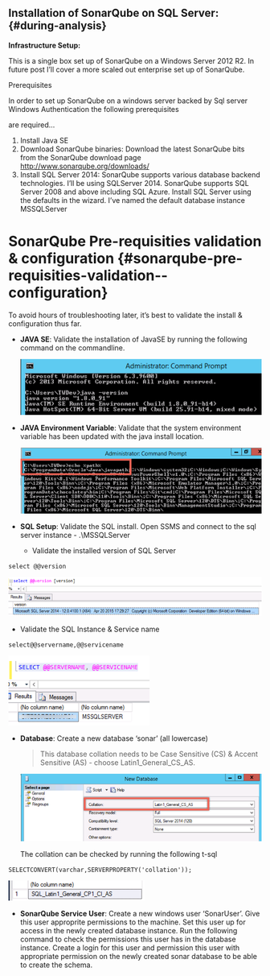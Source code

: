 ## Instal**lation of SonarQube on SQL Server:** {#during-analysis}

**Infrastructure Setup:**

This is a single box set up of SonarQube on a Windows Server 2012 R2. In future post I’ll cover a more scaled out enterprise set up of SonarQube.

Prerequisites

In order to set up SonarQube on a windows server backed by Sql server Windows Authentication the following prerequisites

are required…

1. Install Java SE
2. Download SonarQube binaries: Download the latest SonarQube bits from the SonarQube download page http://www.sonarqube.org/downloads/
3. Install SQL Server 2014: SonarQube supports various database backend technologies. I’ll be using SQLServer 2014. SonarQube supports SQL Server 2008 and above including SQL Azure. Install SQL Server using the defaults in the wizard. I’ve named the default database instance MSSQLServer

# SonarQube Pre-requisities validation & configuration {#sonarqube-pre-requisities-validation--configuration}

To avoid hours of troubleshooting later, it’s best to validate the install & configuration thus far.

* **JAVA SE**: Validate the installation of JavaSE by running the following command on the commandline.

  ![](/assets/sonarqube-validatejavainstall.png)

* **JAVA Environment Variable**: Validate that the system environment variable has been updated with the java install location.

  ![](/assets/java-echopath.png)

* **SQL Setup**: Validate the SQL install. Open SSMS and connect to the sql server instance - .\MSSQLServer

  * Validate the installed version of SQL Server

```
select @@version
```

![](/assets/sqlserverversion.png)

* Validate the SQL Instance & Service name

```
select@@servername,@@servicename
```

![](/assets/sqlserverinstanceservice.png)

* **Database**: Create a new database ‘sonar’ \(all lowercase\)

  > This database collation needs to be Case Sensitive \(CS\) & Accent Sensitive \(AS\) - choose Latin1\_General\_CS\_AS.

  ![](/assets/sonarqube-sqlservercollation.png)

  The collation can be checked by running the following t-sql

```
SELECTCONVERT(varchar,SERVERPROPERTY('collation'));
```

![](/assets/sqlserverdatabasecollation.png)

* **SonarQube Service User**: Create a new windows user ‘SonarUser’. Give this user approprite permissions to the machine. Set this user up for access in the newly created database instance. Run the following command to check the permissions this user has in the database instance. Create a login for this user and permission this user with appropriate permission on the newly created sonar database to be able to create the schema.



